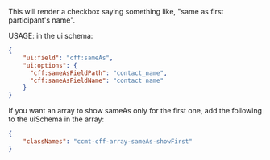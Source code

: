 This will render a checkbox saying something like, "same as first participant's name".

USAGE: 
in the ui schema:

```json
{
    "ui:field": "cff:sameAs",
    "ui:options": {
      "cff:sameAsFieldPath": "contact_name",
      "cff:sameAsFieldName": "contact name"
    }
}
```

If you want an array to show sameAs only for the first one, add the following to the uiSchema in the array:

```json
{
    "classNames": "ccmt-cff-array-sameAs-showFirst"
}
```